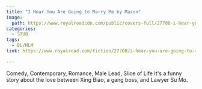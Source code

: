```yaml
---
title: "I Hear You Are Going to Marry Me by Mason"
image:
  path: https://www.royalroadcdn.com/public/covers-full/27700-i-hear-you-are-going-to-marry-me.jpg
categories:
  - STUB
tags:
  - BL/MLM
link: https://www.royalroad.com/fiction/27700/i-hear-you-are-going-to-marry-me

---
```

Comedy, Contemporary, Romance, Male Lead, Slice of Life It's a funny story about the love between Xing Biao, a gang boss, and Lawyer Su Mo.

